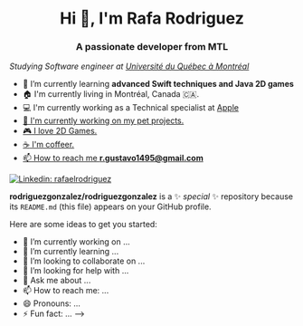<h1 align="center">Hi 👋, I'm Rafa Rodriguez</h1>
<h3 align="center">A passionate developer from MTL</h3>
<p><em>Studying Software engineer at <a href="https://uqam.ca/">Université du Québec à Montréal </a>
</em></p>

  
- 🌱 I’m currently learning **advanced Swift techniques and Java 2D games**
- :house: I'm currently living in Montréal, Canada 🇨🇦.
- :computer: I'm currently working as a Technical specialist at <a href="https://www.apple.com/ca/fr/retail/carrefourlaval/">Apple
- :dart: I'm currently working on my pet projects.
- :video_game: I love 2D Games.
- :coffee: I'm coffeer.
- 📫 How to reach me **r.gustavo1495@gmail.com**

[![Linkedin: rafaelrodriguez](https://img.shields.io/badge/-rafaelrodriguez-blue?style=flat-square&logo=Linkedin&logoColor=white&link=https://www.linkedin.com/in/rafael-14/)](https://www.linkedin.com/in/rafael-14/)


**rodriguezgonzalez/rodriguezgonzalez** is a ✨ _special_ ✨ repository because its `README.md` (this file) appears on your GitHub profile.

Here are some ideas to get you started:

- 🔭 I’m currently working on ...
- 🌱 I’m currently learning ...
- 👯 I’m looking to collaborate on ...
- 🤔 I’m looking for help with ...
- 💬 Ask me about ...
- 📫 How to reach me: ...
- 😄 Pronouns: ...
- ⚡ Fun fact: ...
-->
